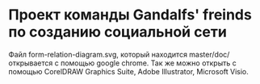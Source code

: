 Проект команды Gandalfs' freinds по созданию социальной сети
============================================================

Файл form-relation-diagram.svg, который находится master/doc/ открывается с помощью google chrome. Так же можно открыть с помощью CorelDRAW Graphics Suite, 	Adobe Illustrator, 	Microsoft Visio.
